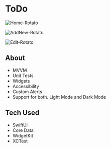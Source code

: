 # ToDo

![Home-Rotato](https://user-images.githubusercontent.com/61842505/212566943-855a080e-4b1c-4b48-9bbc-88fcb2dbef22.png)

![AddNew-Rotato](https://user-images.githubusercontent.com/61842505/212566944-3176f543-d0f4-4a1a-8181-c7ca91a7a44a.png)

![Edit-Rotato](https://user-images.githubusercontent.com/61842505/212566946-a58f7f32-2e7f-4853-aa8f-f6c9ef3dc512.png)

## About
- MVVM
- Unit Tests
- Widgets
- Accessibility
- Custom Alerts
- Support for both. Light Mode and Dark Mode 

## Tech Used
- SwiftUI
- Core Data
- WidgetKit
- XCTest
